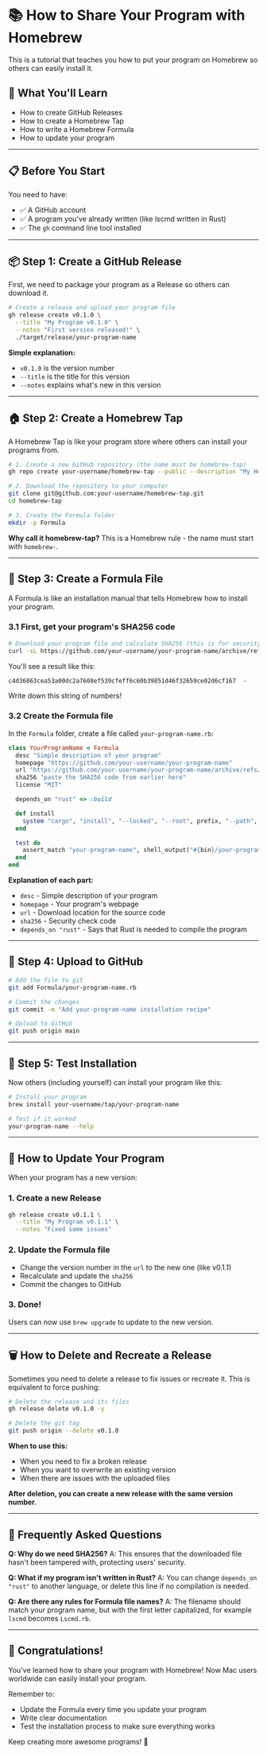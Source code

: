 # 📚 How to Share Your Program with Homebrew

This is a tutorial that teaches you how to put your program on Homebrew so others can easily install it.

## 🎯 What You'll Learn
- How to create GitHub Releases
- How to create a Homebrew Tap
- How to write a Homebrew Formula
- How to update your program

---

## 📋 Before You Start

You need to have:
- ✅ A GitHub account
- ✅ A program you've already written (like lscmd written in Rust)
- ✅ The `gh` command line tool installed

---

## 📦 Step 1: Create a GitHub Release

First, we need to package your program as a Release so others can download it.

```bash
# Create a release and upload your program file
gh release create v0.1.0 \
  --title "My Program v0.1.0" \
  --notes "First version released!" \
  ./target/release/your-program-name
```

**Simple explanation:**
- `v0.1.0` is the version number
- `--title` is the title for this version
- `--notes` explains what's new in this version

---

## 🏠 Step 2: Create a Homebrew Tap

A Homebrew Tap is like your program store where others can install your programs from.

```bash
# 1. Create a new GitHub repository (the name must be homebrew-tap)
gh repo create your-username/homebrew-tap --public --description "My Homebrew program collection"

# 2. Download the repository to your computer
git clone git@github.com:your-username/homebrew-tap.git
cd homebrew-tap

# 3. Create the Formula folder
mkdir -p Formula
```

**Why call it homebrew-tap?**
This is a Homebrew rule - the name must start with `homebrew-`.

---

## 📄 Step 3: Create a Formula File

A Formula is like an installation manual that tells Homebrew how to install your program.

### 3.1 First, get your program's SHA256 code

```bash
# Download your program file and calculate SHA256 (this is for security checking)
curl -sL https://github.com/your-username/your-program-name/archive/refs/tags/v0.1.0.tar.gz | shasum -a 256
```

You'll see a result like this:
```
c4d36863cea53a00dc2a7608ef539cfeff6c60b39851d46f32659ce02d6cf167  -
```

Write down this string of numbers!

### 3.2 Create the Formula file

In the `Formula` folder, create a file called `your-program-name.rb`:

```ruby
class YourProgramName < Formula
  desc "Simple description of your program"
  homepage "https://github.com/your-username/your-program-name"
  url "https://github.com/your-username/your-program-name/archive/refs/tags/v0.1.0.tar.gz"
  sha256 "paste the SHA256 code from earlier here"
  license "MIT"

  depends_on "rust" => :build

  def install
    system "cargo", "install", "--locked", "--root", prefix, "--path", "."
  end

  test do
    assert_match "your-program-name", shell_output("#{bin}/your-program-name --version")
  end
end
```

**Explanation of each part:**
- `desc` - Simple description of your program
- `homepage` - Your program's webpage
- `url` - Download location for the source code
- `sha256` - Security check code
- `depends_on "rust"` - Says that Rust is needed to compile the program

---

## 🚀 Step 4: Upload to GitHub

```bash
# Add the file to git
git add Formula/your-program-name.rb

# Commit the changes
git commit -m "Add your-program-name installation recipe"

# Upload to GitHub
git push origin main
```

---

## 🎉 Step 5: Test Installation

Now others (including yourself) can install your program like this:

```bash
# Install your program
brew install your-username/tap/your-program-name

# Test if it worked
your-program-name --help
```

---

## 🔄 How to Update Your Program

When your program has a new version:

### 1. Create a new Release
```bash
gh release create v0.1.1 \
  --title "My Program v0.1.1" \
  --notes "Fixed some issues"
```

### 2. Update the Formula file
- Change the version number in the `url` to the new one (like v0.1.1)
- Recalculate and update the `sha256`
- Commit the changes to GitHub

### 3. Done!
Users can now use `brew upgrade` to update to the new version.

---

## 🗑️ How to Delete and Recreate a Release

Sometimes you need to delete a release to fix issues or recreate it. This is equivalent to force pushing:

```bash
# Delete the release and its files
gh release delete v0.1.0 -y

# Delete the git tag
git push origin --delete v0.1.0
```

**When to use this:**
- When you need to fix a broken release
- When you want to overwrite an existing version
- When there are issues with the uploaded files

**After deletion, you can create a new release with the same version number.**

---

## 🤔 Frequently Asked Questions

**Q: Why do we need SHA256?**
A: This ensures that the downloaded file hasn't been tampered with, protecting users' security.

**Q: What if my program isn't written in Rust?**
A: You can change `depends_on "rust"` to another language, or delete this line if no compilation is needed.

**Q: Are there any rules for Formula file names?**
A: The filename should match your program name, but with the first letter capitalized, for example `lscmd` becomes `Lscmd.rb`.

---

## 🎊 Congratulations!

You've learned how to share your program with Homebrew! Now Mac users worldwide can easily install your program.

Remember to:
- Update the Formula every time you update your program
- Write clear documentation
- Test the installation process to make sure everything works

Keep creating more awesome programs! 🚀